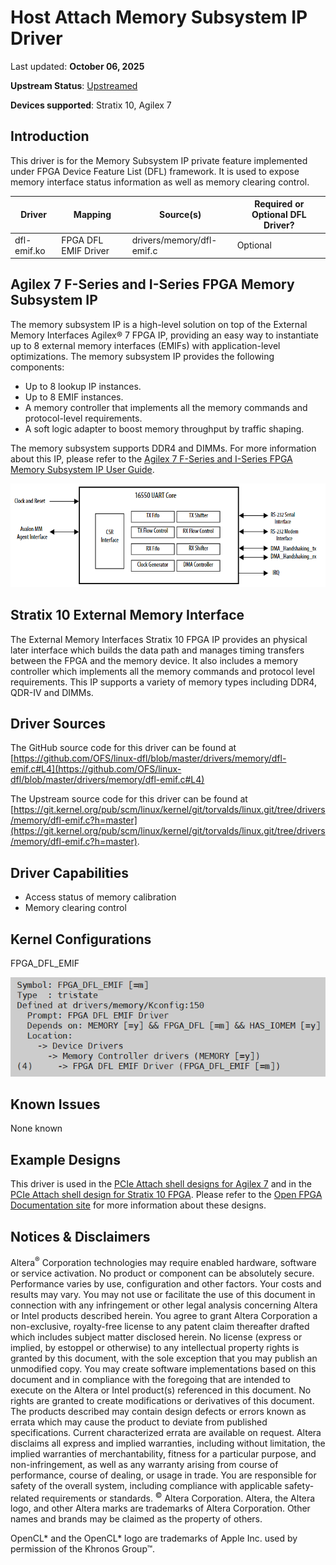 # **Host Attach Memory Subsystem IP Driver**

Last updated: **October 06, 2025** 

**Upstream Status**: [Upstreamed](https://git.kernel.org/pub/scm/linux/kernel/git/torvalds/linux.git/tree/drivers/memory/dfl-emif.c?h=master)

**Devices supported**: Stratix 10, Agilex 7

## **Introduction**

This driver is for the Memory Subsystem IP private feature implemented under FPGA Device Feature List (DFL) framework. It is used to expose memory interface status information as well as memory clearing control.

|Driver|Mapping|Source(s)|Required or Optional DFL Driver?|
|---|---|---|---|
|dfl-emif.ko|FPGA DFL EMIF Driver|drivers/memory/dfl-emif.c|Optional|


## **Agilex 7 F-Series and I-Series FPGA Memory Subsystem IP**

The memory subsystem IP is a high-level solution on top of the External Memory Interfaces Agilex® 7 FPGA IP, providing an easy way to instantiate up to 8 external memory interfaces (EMIFs) with application-level optimizations. 
The memory subsystem IP provides the following components:

* Up to 8 lookup IP instances.
* Up to 8 EMIF instances.
* A memory controller that implements all the memory commands and protocol-level requirements.
* A soft logic adapter to boost memory throughput by traffic shaping.

The memory subsystem supports DDR4 and DIMMs. For more information about this IP, please refer to the [Agilex 7 F-Series and I-Series FPGA Memory Subsystem IP User Guide](https://www.intel.com/content/www/us/en/docs/programmable/789389).

![](./images/agx7_mem_ss.png)

## **Stratix 10 External Memory Interface**

The External Memory Interfaces Stratix 10 FPGA IP provides an physical later interface which builds the data path and manages timing transfers between the FPGA and the memory device.  It also includes a memory controller which implements all the memory commands and protocol level requirements.  This IP supports a variety of memory types including DDR4, QDR-IV and DIMMs.

## **Driver Sources**

The GitHub source code for this driver can be found at [https://github.com/OFS/linux-dfl/blob/master/drivers/memory/dfl-emif.c#L4](https://github.com/OFS/linux-dfl/blob/master/drivers/memory/dfl-emif.c#L4)

The Upstream source code for this driver can be found at [https://git.kernel.org/pub/scm/linux/kernel/git/torvalds/linux.git/tree/drivers/memory/dfl-emif.c?h=master](https://git.kernel.org/pub/scm/linux/kernel/git/torvalds/linux.git/tree/drivers/memory/dfl-emif.c?h=master).

## **Driver Capabilities**

* Access status of memory calibration
* Memory clearing control

## **Kernel Configurations**
 
FPGA_DFL_EMIF

![](./images/dfl_emif_menuconfig.PNG)

## **Known Issues**

None known

## **Example Designs**

This driver is used in the [PCIe Attach shell designs for Agilex 7](https://github.com/OFS/ofs-agx7-pcie-attach) and in the [PCIe Attach shell design for Stratix 10 FPGA](https://github.com/OFS/ofs-d5005).  Please refer to the [Open FPGA Documentation site](https://ofs.github.io/) for more information about these designs.

## Notices & Disclaimers

Altera<sup>&reg;</sup> Corporation technologies may require enabled hardware, software or service activation.
No product or component can be absolutely secure. 
Performance varies by use, configuration and other factors.
Your costs and results may vary. 
You may not use or facilitate the use of this document in connection with any infringement or other legal analysis concerning Altera or Intel products described herein. You agree to grant Altera Corporation a non-exclusive, royalty-free license to any patent claim thereafter drafted which includes subject matter disclosed herein.
No license (express or implied, by estoppel or otherwise) to any intellectual property rights is granted by this document, with the sole exception that you may publish an unmodified copy. You may create software implementations based on this document and in compliance with the foregoing that are intended to execute on the Altera or Intel product(s) referenced in this document. No rights are granted to create modifications or derivatives of this document.
The products described may contain design defects or errors known as errata which may cause the product to deviate from published specifications.  Current characterized errata are available on request.
Altera disclaims all express and implied warranties, including without limitation, the implied warranties of merchantability, fitness for a particular purpose, and non-infringement, as well as any warranty arising from course of performance, course of dealing, or usage in trade.
You are responsible for safety of the overall system, including compliance with applicable safety-related requirements or standards. 
<sup>&copy;</sup> Altera Corporation.  Altera, the Altera logo, and other Altera marks are trademarks of Altera Corporation.  Other names and brands may be claimed as the property of others. 

OpenCL* and the OpenCL* logo are trademarks of Apple Inc. used by permission of the Khronos Group™. 